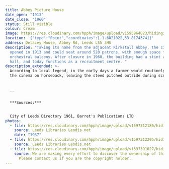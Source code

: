 ```yaml
---
title: Abbey Picture House
date_open: "1913"
date_close: "1960"
status: Still visible
colour: Cream
image: https://res.cloudinary.com/hpph/image/upload/v1595964823/hidinginplainsight/abbeypicturehouse.svg
location: '{"type":"Point","coordinates":[-1.6021022,53.8174374]}'
address: Delacey House, Abbey Rd, Leeds LS5 3HS
description: "Taking its name from the adjacent Kirkstall Abbey, the cinema
  opened in 1913 and could seat around 520 patrons, with enough space for an
  orchestral balcony. After closure in 1960, the building had a stint as a bingo
  hall, and today functions as a recruitment centre. "
description_extended: >-
  According to local legend, in the early days a farmer would routinely visit
  the cinema on horseback, leaving the steed pitched outside during screenings.


  __


  ***Sources:***


  City of Leeds Directory 1961, Barret's Publications LTD
photos:
  - file: https://res.cloudinary.com/hpph/image/upload/v1597312186/hidinginplainsight/Abbey_Picture_House_Abbey_Road_Leeds_Libraries_2002820_4354494.jpg
    source: Leeds Libraries Leodis.net
    date: "1937"
  - file: https://res.cloudinary.com/hpph/image/upload/v1597312205/hidinginplainsight/Abbey_Road_Leeds_Libraries_200794_164658.jpg
    source: Leeds Libraries Leodis.net
  - file: https://res.cloudinary.com/hpph/image/upload/v1597391027/hidinginplainsight/Abbey_Picture_House_2002820_4354494.jpg
    source: We are making every effort to discover the ownership of this photo.
      Please contact us if you are the copyright holder.
---
```

